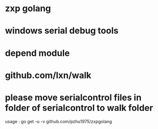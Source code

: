 # zxp golang
# windows serial debug tools
# depend module
# github.com/lxn/walk
# please move serialcontrol files in folder of serialcontrol to walk folder
usage : go get -u -v github.com/pzhu1975/zxpgolang
